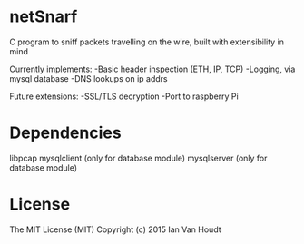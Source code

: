 # netSnarf
C program to sniff packets travelling on the wire, built with extensibility in mind

Currently implements:
	-Basic header inspection (ETH, IP, TCP)
	-Logging, via mysql database
	-DNS lookups on ip addrs

Future extensions:
	-SSL/TLS decryption
	-Port to raspberry Pi

# Dependencies
libpcap
mysqlclient (only for database module)
mysqlserver (only for database module)

# License
The MIT License (MIT)
Copyright (c) 2015 Ian Van Houdt
